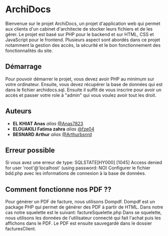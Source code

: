 # ArchiDocs

Bienvenue sur le projet ArchiDocs, un projet d'application web qui permet aux clients d'un cabinet d'architecte de stocker leurs fichiers et de les gérer. Le projet est basé sur PHP pour le backend et sur HTML, CSS et JavaScript pour le frontend.
Plusieurs aspect sont abordés dans ce projet notamment la gestion des accès, la sécurité et le bon fonctionnement des fonctionnalités du site.


## Démarrage

Pour pouvoir démarrer le projet, vous devez avoir PHP au minimum sur votre ordinateur.
Ensuite, vous devez récupérer la base de données qui est dans le fichier archidocs.sql.
Ensuite il suffit de vous inscrire pour avoir un accès et passer votre role à "admin" qui vous voulez avoir tout les droit.


## Auteurs

* **EL KHIAT Anas** _alias_ [@Anas7823](https://github.com/Anas7823)
* **ELOUAKILI Fatima zahra** _alias_ [@fze04](https://github.com/fze04)
* **BESNARD Arthur** _alias_ [@Arthurbsnrd](https://github.com/Arthurbsnrd)


## Erreur possible

Si vous avez une erreur de type: SQLSTATE[HY000] [1045] Access denied for user 'root'@'localhost' (using password: NO)
Configurer le fichier bdd.php avec les informations de connexion à la base de données.


## Comment fonctionne nos PDF ??

Pour générer un PDF de facture, nous utilisons Dompdf.
Dompdf est un package PHP qui permet de générer des PDF à partir de HTML. Dans notre cas notre squelette est le suivant: factureSquelette.php
Dans se squelette, nous utilisons les données de l'utilisateur connecté qui fait l'achat puis les affichons dans le PDF.
Le PDF est ensuite sauvegardé dans le dossier facturesClient.
